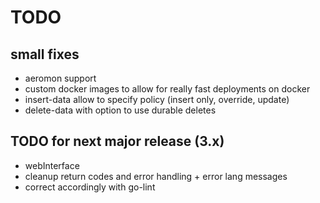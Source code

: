 # TODO

## small fixes

* aeromon support
* custom docker images to allow for really fast deployments on docker
* insert-data allow to specify policy (insert only, override, update)
* delete-data with option to use durable deletes

## TODO for next major release (3.x)

* webInterface
* cleanup return codes and error handling + error lang messages
* correct accordingly with go-lint
